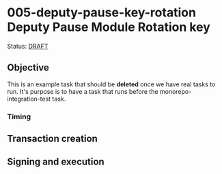 # 005-deputy-pause-key-rotation Deputy Pause Module Rotation key
Status: [DRAFT]()

## Objective

This is an example task that should be **deleted** once we have real tasks to run. It's purpose is to have a task that runs before the monorepo-integration-test task.

### Timing

## Transaction creation

## Signing and execution


